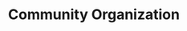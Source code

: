 ---
type: page
layout: community
url: /community/organization
title: Community Organization
aliases: ['/community/']
---